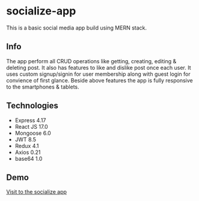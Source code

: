 # socialize-app
This is a basic social media app build using MERN stack.

## Info
The app perform all CRUD operations like getting, creating, editing & deleting post. It also has features to like and dislike post once each user. It uses custom signup/signin for user membership along with guest login for convience of first glance. Beside above features the app is fully responsive to the smartphones & tablets.

## Technologies
* Express 4.17
* React JS 17.0
* Mongoose 6.0
* JWT 8.5
* Redux 4.1
* Axios 0.21
* base64 1.0

## Demo
[Visit to the socialize app](https://socialize-project.netlify.app/)